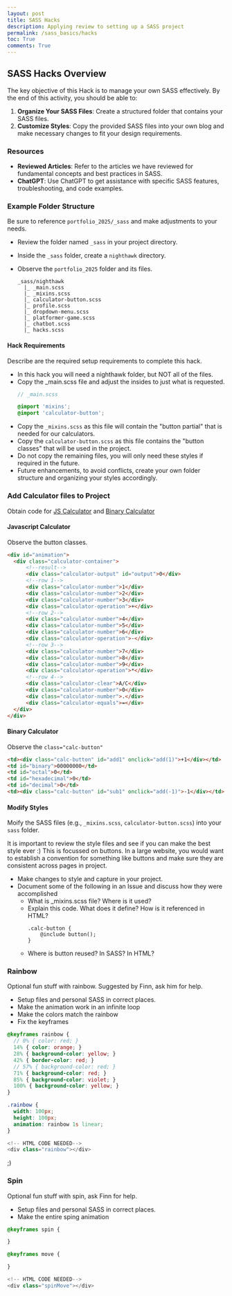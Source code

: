 ```yaml
---
layout: post
title: SASS Hacks
description: Applying review to setting up a SASS project
permalink: /sass_basics/hacks
toc: True
comments: True
---
```


## SASS Hacks Overview
The key objective of this Hack is to manage your own SASS effectively. By the end of this activity, you should be able to:
1. **Organize Your SASS Files**: Create a structured folder that contains your SASS files.
2. **Customize Styles**: Copy the provided SASS files into your own blog and make necessary changes to fit your design requirements.

### Resources
- **Reviewed Articles**: Refer to the articles we have reviewed for fundamental concepts and best practices in SASS.
- **ChatGPT**: Use ChatGPT to get assistance with specific SASS features, troubleshooting, and code examples.

### Example Folder Structure
Be sure to reference `portfolio_2025/_sass` and make adjustments to your needs.

- Review the folder named `_sass` in your project directory.
- Inside the `_sass` folder, create a `nighthawk` directory.
- Observe the `portfolio_2025` folder and its files.

  ```
  _sass/nighthawk
    |_ _main.scss
    |_ _mixins.scss 
    |_ calculator-button.scss
    |_ profile.scss
    |_ dropdown-menu.scss
    |_ platformer-game.scss
    |_ chatbot.scss
    |_ hacks.scss
  ```


#### Hack Requirements
Describe are the required setup requirements to complete this hack.

- In this hack you will need a nighthawk folder, but NOT all of the files.
- Copy the _main.scss file and adjust the insides to just what is requested.
  ```scss
  // _main.scss

  @import 'mixins';
  @import 'calculator-button';
  ```
- Copy the `_mixins.scss` as this file will contain the "button partial" that is needed for our calculators.
- Copy the `calculator-button.scss` as this file contains the "button classes" that will be used in the project.
- Do not copy the remaining files, you will only need these styles if required in the future.
- Future enhancements, to avoid conflicts, create your own folder structure and organizing your styles accordingly.

### Add Calculator files to Project
Obtain code for [JS Calculator](https://nighthawkcoders.github.io/portfolio_2025/javascript/project/calculator) and [Binary Calculator](https://nighthawkcoders.github.io/portfolio_2025/javascript/project/binary-calculator)

#### Javascript Calculator
Observe the button classes.

```html
<div id="animation">
  <div class="calculator-container">
      <!--result-->
      <div class="calculator-output" id="output">0</div>
      <!--row 1-->
      <div class="calculator-number">1</div>
      <div class="calculator-number">2</div>
      <div class="calculator-number">3</div>
      <div class="calculator-operation">+</div>
      <!--row 2-->
      <div class="calculator-number">4</div>
      <div class="calculator-number">5</div>
      <div class="calculator-number">6</div>
      <div class="calculator-operation">-</div>
      <!--row 3-->
      <div class="calculator-number">7</div>
      <div class="calculator-number">8</div>
      <div class="calculator-number">9</div>
      <div class="calculator-operation">*</div>
      <!--row 4-->
      <div class="calculator-clear">A/C</div>
      <div class="calculator-number">0</div>
      <div class="calculator-number">.</div>
      <div class="calculator-equals">=</div>
  </div>
</div>
```

#### Binary Calculator
Observe the `class="calc-button"`

```html
<td><div class="calc-button" id="add1" onclick="add(1)">+1</div></td>
<td id="binary">00000000</td>
<td id="octal">0</td>
<td id="hexadecimal">0</td>
<td id="decimal">0</td>
<td><div class="calc-button" id="sub1" onclick="add(-1)">-1</div></td>
```

#### Modify Styles
Moify the SASS files (e.g., `_mixins.scss`, `calculator-button.scss`) into your `sass` folder.
 
It is important to review the style files and see if you can make the best style ever :)  This is focussed on buttons. In a large website, you would want to establish a convention for something like buttons and make sure they are consistent across pages in project.

- Make changes to style and capture in your project. 
- Document some of the following in an Issue and discuss how they were accomplished
  - What is _mixins.scss file?  Where is it used?
  - Explain this code.  What does it define?  How is it referenced in HTML?
    ```
    .calc-button {
        @include button();
    }
    ```
  - Where is button reused?  In SASS?  In HTML?

### Rainbow
Optional fun stuff with rainbow.  Suggested by Finn, ask him for help.

- Setup files and personal SASS in correct places.
- Make the animation work in an infinite loop
- Make the colors match the rainbow
- Fix the keyframes

```scss
@keyframes rainbow {
  // 0% { color: red; }
  14% { color: orange; }
  28% { background-color: yellow; }
  42% { border-color: red; }
  // 57% { background-color: red; }
  71% { background-color: red; }
  85% { background-color: violet; }
  100% { background-color: yellow; }
}

.rainbow {
  width: 100px;
  height: 100px;
  animation: rainbow 1s linear;
}
```



```python
<!-- HTML CODE NEEDED-->
<div class="rainbow"></div>
```

<div class="rainbow"> ;) </div>



### Spin
Optional fun stuff with spin, ask Finn for help.

- Setup files and personal SASS in correct places.
- Make the entire sping animation

```scss
@keyframes spin {

}

@keyframes move {

}
```


```python
<!-- HTML CODE NEEDED-->    
<div class="spinMove"></div>
```
